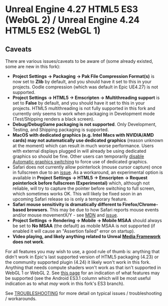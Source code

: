 # Unreal Engine 4.27 HTML5 ES3 (WebGL 2) / Unreal Engine 4.24 HTML5 ES2 (WebGL 1)

## Caveats

There are various issues/caveats to be aware of (some already existed, some are new in this fork):

- **Project Settings -> Packaging -> Pak File Compression Format(s)** is now set to **Zlib** by default, and you should have it set to this in your projects. Oodle compression (which was default in Epic UE4.27) is not supported.
- **Project Settings -> HTML5 -> Emscripten -> Multithreading support** is set to **False** by default, and you should have it set to this in your projects. HTML5 multithreading is not fully supported in this fork and currently only seems to work when packaging in Development mode (Test/Shipping renders a black screen).
- **Debug/DebugGame packaging is not supported**. Only Development, Testing, and Shipping packaging is supported.
- **MacOS with dedicated graphics (e.g. Intel Macs with NVIDIA/AMD cards) may not automatically use dedicated graphics** (reason unknown at the moment) which can result in much worse performance. Users with external displays plugged in will already be using dedicated graphics so should be fine. Other users can temporarily [disable Automatic graphics switching](https://support.apple.com/en-us/HT202043) to force use of dedicated graphics.
- Safari does not currently allow pointerlock (mouse cursor capture) once in fullscreen due to an [issue](https://bugs.webkit.org/show_bug.cgi?id=272136). As a workaround, an experimental option is available in **Project Settings -> HTML5 -> Emscripten -> Request pointerlock before fullscreen (Experimental)** which, although not reliable, will try to capture the pointer before switching to full screen, which sometimes works OK. This will likely be fixed soon in an upcoming Safari release so is only a temporary feature.
- **Safari mouse sensitivity is dramatically different to Firefox/Chrome-based browsers**. This may be due to how Safari reports mouse events and/or mouse movementX/Y - see [MDN](https://developer.mozilla.org/en-US/docs/Web/API/MouseEvent/movementX) and [issue](https://github.com/w3c/pointerlock/issues/42). 
- **Project Settings -> Rendering -> Mobile -> Mobile MSAA** should always be set to **No MSAA** (the default) as mobile MSAA is not supported (if enabled it will cause an "Assertion failed" error on startup).
- **Video playing, and likely anything related to Unreal [Media Framework](https://docs.unrealengine.com/4.27/en-US/WorkingWithMedia/IntegratingMedia/MediaFramework/) does not work**.

For all features you may wish to use, a good rule of thumb is: anything that didn't work in Epic's last supported version of HTML5 packaging (4.23) or the community supported plugin (4.24) it likely won't work in this fork. Anything that needs compute shaders won't work as that isn't supported in WebGL 1 or WebGL 2. See [this page](https://docs.unrealengine.com/4.27/en-US/RenderingAndGraphics/SupportedRenderingFeatures/) for an indication of what features may be supported (see the Android ES3.1 column which will be most useful indication as to what _may_ work in this fork's ES3 branch).

See [TROUBLESHOOTING](TROUBLESHOOTING.md) for more detail on typical issues / troubleshooting / workarounds.